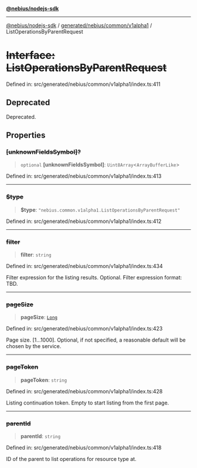 [**@nebius/nodejs-sdk**](../../../../../README.md)

***

[@nebius/nodejs-sdk](../../../../../README.md) / [generated/nebius/common/v1alpha1](../README.md) / ListOperationsByParentRequest

# ~~Interface: ListOperationsByParentRequest~~

Defined in: src/generated/nebius/common/v1alpha1/index.ts:411

## Deprecated

Deprecated.

## Properties

### ~~\[unknownFieldsSymbol\]?~~

> `optional` **\[unknownFieldsSymbol\]**: `Uint8Array`\<`ArrayBufferLike`\>

Defined in: src/generated/nebius/common/v1alpha1/index.ts:413

***

### ~~$type~~

> **$type**: `"nebius.common.v1alpha1.ListOperationsByParentRequest"`

Defined in: src/generated/nebius/common/v1alpha1/index.ts:412

***

### ~~filter~~

> **filter**: `string`

Defined in: src/generated/nebius/common/v1alpha1/index.ts:434

Filter expression for the listing results. Optional.
 Filter expression format: TBD.

***

### ~~pageSize~~

> **pageSize**: [`Long`](../../../../../runtime/protos/core/classes/Long.md)

Defined in: src/generated/nebius/common/v1alpha1/index.ts:423

Page size. [1...1000]. Optional, if not specified, a reasonable default will be chosen by the service.

***

### ~~pageToken~~

> **pageToken**: `string`

Defined in: src/generated/nebius/common/v1alpha1/index.ts:428

Listing continuation token. Empty to start listing from the first page.

***

### ~~parentId~~

> **parentId**: `string`

Defined in: src/generated/nebius/common/v1alpha1/index.ts:418

ID of the parent to list operations for resource type at.
